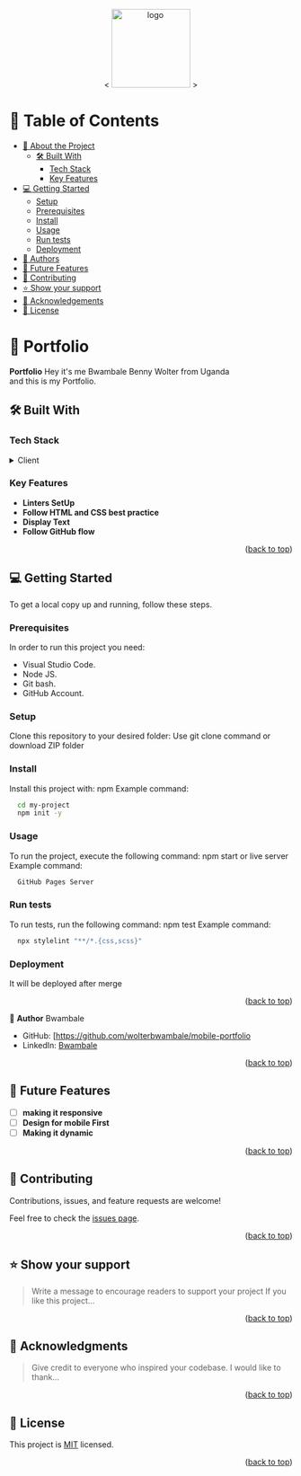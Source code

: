 <a name="readme-top"></a>


<div align="center">
 
  < <img src="assits/micro_logo.png" alt="logo" width="140"  height="auto" /> >
  <br/>

</div>

<!-- TABLE OF CONTENTS -->

# 📗 Table of Contents

- [📖 About the Project](#about-project)
  - [🛠 Built With](#built-with)
    - [Tech Stack](#tech-stack)
    - [Key Features](#key-features)
 - [💻 Getting Started](#getting-started)
   - [Setup](#setup)
   - [Prerequisites](#prerequisites)
   - [Install](#install)
   - [Usage](#usage)
   - [Run tests](#run-tests)
   - [Deployment](#Deployment)
- [👥 Authors](#authors)
- [🔭 Future Features](#future-features)
- [🤝 Contributing](#contributing)
- [⭐️ Show your support](#support)
- [🙏 Acknowledgements](#acknowledgements)
- [📝 License](#license)

<!-- PROJECT DESCRIPTION -->

# 💼 Portfolio <a name="about-project"></a>

> 
**Portfolio**
Hey  it's me Bwambale Benny Wolter from Uganda<br/>
and this is my Portfolio.

## 🛠 Built With <a name="built-with"></a>

### Tech Stack <a name="tech-stack"></a>

<details>
  <summary>Client</summary>
  <ul>
    <li><a href="https://html.com/">HTML</a></li>
  </ul>
</details>


<!-- Features -->

### Key Features <a name="key-features"></a>

- **Linters SetUp**
- **Follow HTML and CSS best practice**
- **Display Text**
- **Follow GitHub flow**



<p align="right">(<a href="#readme-top">back to top</a>)</p>



<!-- GETTING STARTED -->

## 💻 Getting Started <a name="getting-started"></a>

To get a local copy up and running, follow these steps.

### Prerequisites

In order to run this project you need:
- Visual Studio Code.
- Node JS.
- Git bash.
- GitHub Account.


### Setup

Clone this repository to your desired folder:
Use git clone command or download ZIP folder

<!--
Example commands:
```sh
  cd my-folder
  git clone git@github.com:KUBAHO3/Hello-Microverse.git
```
--->
### Install
Install this project with:
  npm
Example command:
```sh
  cd my-project
  npm init -y
```
### Usage
To run the project, execute the following command:
npm start or live server
Example command:
```sh
  GitHub Pages Server
```
### Run tests
To run tests, run the following command:
npm test
Example command:
```sh
  npx stylelint "**/*.{css,scss}"
```
### Deployment
It will be deployed after merge

<p align="right">(<a href="#readme-top">back to top</a>)</p>



<!-- AUTHORS -->

👤 **Author**
 Bwambale 
- GitHub: [https://github.com/wolterbwambale/mobile-portfolio
- LinkedIn: [Bwambale](https://www.linkedin.com/in/bwambale-benny-wolter-a9284925a/)


<p align="right">(<a href="#readme-top">back to top</a>)</p>

<!-- FUTURE FEATURES -->

## 🔭 Future Features <a name="future-features"></a>

- [ ] **making it responsive**
- [ ] **Design for mobile First**
- [ ] **Making it dynamic**

<p align="right">(<a href="#readme-top">back to top</a>)</p>

<!-- CONTRIBUTING -->

## 🤝 Contributing <a name="contributing"></a>

Contributions, issues, and feature requests are welcome!

Feel free to check the [issues page](../../issues/).

<p align="right">(<a href="#readme-top">back to top</a>)</p>

<!-- SUPPORT -->

## ⭐️ Show your support <a name="support"></a>

> Write a message to encourage readers to support your project
If you like this project...

<p align="right">(<a href="#readme-top">back to top</a>)</p>

<!-- ACKNOWLEDGEMENTS -->

## 🙏 Acknowledgments <a name="acknowledgements"></a>

> Give credit to everyone who inspired your codebase.
I would like to thank...

<p align="right">(<a href="#readme-top">back to top</a>)</p>


<!-- LICENSE -->

## 📝 License <a name="license"></a>

This project is [MIT](./LICENSE.md) licensed.


<p align="right">(<a href="#readme-top">back to top</a>)</p>